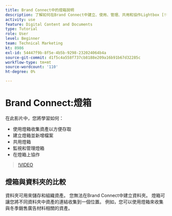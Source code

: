```yaml
---
title: Brand Connect中的燈箱說明
description: 了解如何在Brand Connect中建立、使用、管理、共用和協作Lightbox [!UICONTROL Workfront DAM].
activity: use
feature: Digital Content and Documents
type: Tutorial
role: User
level: Beginner
team: Technical Marketing
kt: 8986
exl-id: 54447f9b-8f5e-4b5b-9298-232024064b4a
source-git-commit: d1f5c4a558f737cb8188e209a16b91b67d32285c
workflow-type: tm+mt
source-wordcount: '110'
ht-degree: 0%

---
```


# Brand Connect:燈箱

在此影片中，您將學習如何：

* 使用燈箱收集資產以方便存取
* 建立燈箱並新增檔案
* 共用燈箱
* 監視和管理燈箱
* 在燈箱上協作

>[!VIDEO](https://video.tv.adobe.com/v/335248/?quality=12)

## 燈箱與資料夾的比較

資料夾可用來儲存和組織資產。 您無法在Brand Connect中建立資料夾。 燈箱可讓您將不同資料夾中資產的連結收集到一個位置。 例如，您可以使用燈箱來收集與冬季銷售廣告材料相關的資產。
